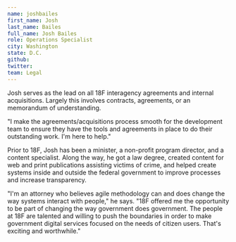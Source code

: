 ```yaml
---
name: joshbailes
first_name: Josh
last_name: Bailes
full_name: Josh Bailes
role: Operations Specialist
city: Washington
state: D.C.
github:
twitter:
team: Legal
---
```



Josh serves as the lead on all 18F interagency agreements and internal acquisitions. Largely this involves contracts, agreements, or an memorandum of understanding. 

"I make the agreements/acquisitions process smooth for the development team to ensure they have the tools and agreements in place to do their outstanding work. I'm here to help."

Prior to 18F, Josh has been a minister, a non-profit program director, and a content specialist. Along the way, he got a law degree, created content for web and print publications assisting victims of crime, and helped create systems inside and outside the federal government to improve processes and increase transparency. 

"I'm an attorney who believes agile methodology can and does change the way systems interact with people," he says. "18F offered me the opportunity to be part of changing the way government does government. The people at 18F are talented and willing to push the boundaries in order to make government digital services focused on the needs of citizen users. That's exciting and worthwhile."



